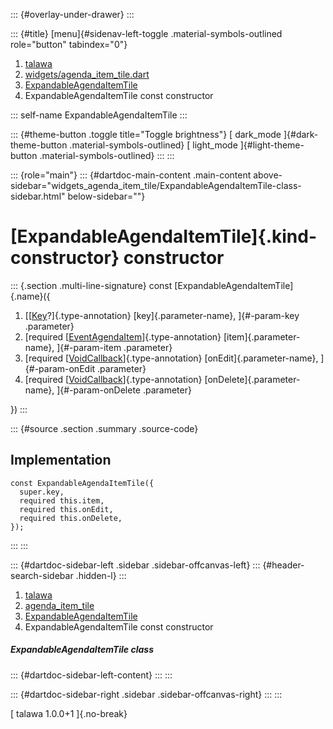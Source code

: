 ::: {#overlay-under-drawer}
:::

::: {#title}
[menu]{#sidenav-left-toggle .material-symbols-outlined role="button"
tabindex="0"}

1.  [talawa](../../index.html)
2.  [widgets/agenda_item_tile.dart](../../widgets_agenda_item_tile/)
3.  [ExpandableAgendaItemTile](../../widgets_agenda_item_tile/ExpandableAgendaItemTile-class.html)
4.  ExpandableAgendaItemTile const constructor

::: self-name
ExpandableAgendaItemTile
:::

::: {#theme-button .toggle title="Toggle brightness"}
[ dark_mode ]{#dark-theme-button .material-symbols-outlined} [
light_mode ]{#light-theme-button .material-symbols-outlined}
:::
:::

::: {role="main"}
::: {#dartdoc-main-content .main-content above-sidebar="widgets_agenda_item_tile/ExpandableAgendaItemTile-class-sidebar.html" below-sidebar=""}
<div>

# [ExpandableAgendaItemTile]{.kind-constructor} constructor

</div>

::: {.section .multi-line-signature}
const [ExpandableAgendaItemTile]{.name}({

1.  [[[Key](https://api.flutter.dev/flutter/foundation/Key-class.html)?]{.type-annotation}
    [key]{.parameter-name}, ]{#-param-key .parameter}
2.  [required
    [[EventAgendaItem](../../models_events_event_agenda_item/EventAgendaItem-class.html)]{.type-annotation}
    [item]{.parameter-name}, ]{#-param-item .parameter}
3.  [required
    [[VoidCallback](https://api.flutter.dev/flutter/dart-ui/VoidCallback.html)]{.type-annotation}
    [onEdit]{.parameter-name}, ]{#-param-onEdit .parameter}
4.  [required
    [[VoidCallback](https://api.flutter.dev/flutter/dart-ui/VoidCallback.html)]{.type-annotation}
    [onDelete]{.parameter-name}, ]{#-param-onDelete .parameter}

})
:::

::: {#source .section .summary .source-code}
## Implementation

``` language-dart
const ExpandableAgendaItemTile({
  super.key,
  required this.item,
  required this.onEdit,
  required this.onDelete,
});
```
:::
:::

::: {#dartdoc-sidebar-left .sidebar .sidebar-offcanvas-left}
::: {#header-search-sidebar .hidden-l}
:::

1.  [talawa](../../index.html)
2.  [agenda_item_tile](../../widgets_agenda_item_tile/)
3.  [ExpandableAgendaItemTile](../../widgets_agenda_item_tile/ExpandableAgendaItemTile-class.html)
4.  ExpandableAgendaItemTile const constructor

##### ExpandableAgendaItemTile class

::: {#dartdoc-sidebar-left-content}
:::
:::

::: {#dartdoc-sidebar-right .sidebar .sidebar-offcanvas-right}
:::
:::

[ talawa 1.0.0+1 ]{.no-break}
